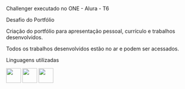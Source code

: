 Challenger executado no ONE - Alura - T6

Desafio do Portfólio

Criação do portfólio para apresentação pessoal, currículo e trabalhos desenvolvidos.

Todos os trabalhos desenvolvidos estão no ar e podem ser acessados. 


Linguagens utilizadas

<img src="https://cdn.jsdelivr.net/gh/devicons/devicon@latest/icons/javascript/javascript-original.svg" width="40" height="40" /> <img src="https://cdn.jsdelivr.net/gh/devicons/devicon@latest/icons/html5/html5-original.svg" width="40" height="40" /> <img src="https://cdn.jsdelivr.net/gh/devicons/devicon@latest/icons/css3/css3-original.svg" width="40" height="40" />
